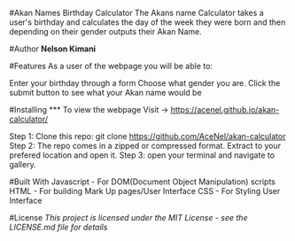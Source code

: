 #Akan Names Birthday Calculator
The Akans name Calculator takes a user's birthday and calculates the day of the week they were born and then depending on their gender outputs their Akan Name.

#Author
**Nelson Kimani**

#Features
As a user of the webpage you will be able to:

Enter your birthday through a form
Choose what gender you are.
Click the submit button to see what your Akan name would be

#Installing
*** To view the webpage Visit -> https://acenel.github.io/akan-calculator/

Step 1: Clone this repo: git clone https://github.com/AceNel/akan-calculator
Step 2: The repo comes in a zipped or compressed format. Extract to your prefered location and open it.
Step 3: open your terminal and navigate to gallery.

#Built With
Javascript - For DOM(Document Object Manipulation) scripts
HTML - For building Mark Up pages/User Interface
CSS - For Styling User Interface

#License
*This project is licensed under the MIT License - see the LICENSE.md file for details*
